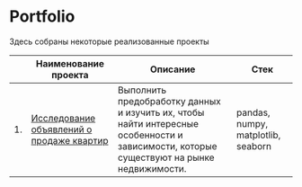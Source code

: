 # Portfolio 

Здесь собраны некоторые реализованные проекты


|  | Наименование проекта | Описание | Стек |
|--- | --- | --- | --- |
|1. | [Исследование объявлений о продаже квартир](https://github.com/shurikovyy/Portfolio/blob/main/Practicum%20project:%20Real%20estate/real_estate.ipynb) | Выполнить предобработку данных и изучить их, чтобы найти интересные особенности и зависимости, которые существуют на рынке недвижимости. | pandas, numpy, matplotlib, seaborn |
